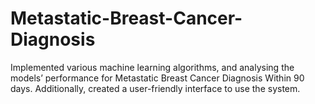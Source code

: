 # Metastatic-Breast-Cancer-Diagnosis
Implemented various machine learning algorithms, and analysing the models’ performance for Metastatic Breast Cancer  Diagnosis Within 90 days. Additionally, created a user-friendly interface to use the system.
